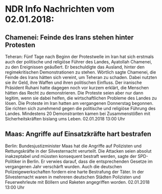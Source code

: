 # NDR Info Nachrichten vom 02.01.2018:


## Chamenei: Feinde des Irans stehen hinter Protesten
Teheran: Fünf Tage nach Beginn der Protestwelle im Iran hat sich erstmals auch der politische und religiöse Führer des Landes, Ayatollah Chamenei, zu den Ereignissen geäußert. Er beschuldigte das Ausland, hinter den regimekritischen Demonstrationen zu stehen. Wörtlich sagte Chamenei, die Feinde des Irans hätten sich vereint, um Teheran zu schaden. Dabei nutzten sie ihr Geld, ihre Waffen und ihren politischen Einfluss. Der iranische Präsident Ruhani hatte dagegen noch vor kurzem erklärt, die Menschen hätten das Recht zu demonstrieren. Die Proteste seien aber nur dann legitim, wenn sie dabei helfen, die wirtschaftlichen Probleme des Landes zu lösen. Die Proteste im Iran hatten am vergangenen Donnerstag begonnen. Sie richten sich zunehmend gegen die politische und religiöse Führung des Landes. Mindestens 20 Demonstranten kamen bei Zusammenstößen mit Sicherheitskräften bislang ums Leben. 02.01.2018 13:00 Uhr 

## Maas: Angriffe auf Einsatzkräfte hart bestrafen
Berlin: Bundesjustizminister Maas hat die Angriffe auf Polizisten und Rettungskräfte in der Silvesternacht verurteilt. Die Attacken seien absolut inakzeptabel und müssten konsequent bestraft werden, sagte der SPD-Politiker in Berlin. Er verwies darauf, dass die entsprechenden Gesetze im vergangenen Jahr verschärft wurden. Auch die deutschen Polizeigewerkschaften fordern eine harte Bestrafung der Täter. In der Silvesternacht waren in mehreren deutschen Städten Polizisten und Feuerwehrleute mit Böllern und Raketen angegriffen worden. 02.01.2018 13:00 Uhr 
